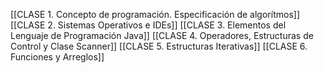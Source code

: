 [[CLASE 1. Concepto de programación. Especificación de algorítmos]]
[[CLASE 2. Sistemas Operativos e IDEs]]
[[CLASE 3. Elementos del Lenguaje de Programación Java]]
[[CLASE 4. Operadores, Estructuras de Control y Clase Scanner]]
[[CLASE 5. Estructuras Iterativas]]
[[CLASE 6. Funciones y Arreglos]]
